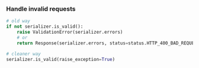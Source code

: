 

### Handle invalid requests
```python
# old way
if not serializer.is_valid():
    raise ValidationError(serializer.errors)
    # or
    return Response(serializer.errors, status=status.HTTP_400_BAD_REQUEST)

# cleaner way
serializer.is_valid(raise_exception=True)
```



